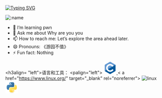 [![Typing SVG](https://readme-typing-svg.demolab.com?font=ZCOOL+XiaoWei&duration=3000&pause=2000&center=%E7%9C%9F%E7%9A%84&vCenter=%E9%94%99%E8%AF%AF%E7%9A%84&repeat=%E7%9C%9F%E7%9A%84&random=%E9%94%99%E8%AF%AF%E7%9A%84&width=435&lines=%E5%A6%82%E6%9E%9C%E5%B0%96%E9%94%90%E7%9A%84%E6%89%B9%E8%AF%84%E5%AE%8C%E5%85%A8%E6%B6%88%E5%A4%B1;%E6%B8%A9%E5%92%8C%E7%9A%84%E6%89%B9%E8%AF%84%E5%B0%86%E4%BC%9A%E5%8F%98%E5%BE%97%E5%88%BA%E8%80%B3;%E5%A6%82%E6%9E%9C%E6%B8%A9%E5%92%8C%E7%9A%84%E6%89%B9%E8%AF%84%E4%B9%9F%E4%B8%8D%E8%A2%AB%E5%85%81%E8%AE%B8;%E6%B2%89%E9%BB%98%E5%B0%86%E8%A2%AB%E8%AE%A4%E4%B8%BA%E5%B1%85%E5%BF%83%E5%8F%B5%E6%B5%8B;%E5%A6%82%E6%9E%9C%E6%B2%89%E9%BB%98%E4%B9%9F%E4%B8%8D%E5%86%8D%E5%85%81%E8%AE%B8;%E8%B5%9E%E6%89%AC%E4%B8%8D%E5%A4%9F%E5%8D%96%E5%8A%9B%E5%B0%86%E6%98%AF%E4%B8%80%E7%A7%8D%E7%BD%AA%E8%A1%8C;%E5%A6%82%E6%9E%9C%E5%8F%AA%E5%85%81%E8%AE%B8%E4%B8%80%E7%A7%8D%E5%A3%B0%E9%9F%B3%E5%AD%98%E5%9C%A8;%E9%82%A3%E4%B9%88%E5%94%AF%E4%B8%80%E5%AD%98%E5%9C%A8%E7%9A%84%E9%82%A3%E4%B8%AA%E5%A3%B0%E9%9F%B3%E5%B0%B1%E6%98%AF%E8%B0%8E%E8%A8%80)](https://git.io/typing-svg)

<img src="https://count.getloli.com/get/@:name" alt=":name" />

- 🌱 I’m learning pwn
- 💬 Ask me about Why are you you
- 📫 How to reach me: Let’s explore the area ahead later.
- 😄 Pronouns: 《游园不值》
- ⚡ Fun fact: Nothing

<h3align= "left">语言和工具：</h3>
<palign="left"> <a href="https://www.cprogramming.com/" target="_blank" rel="noreferrer"> <img src ="https://raw.githubusercontent.com/devicons/devicon/master/icons/c/c-original.svg" alt="c" width="40" height="40"/> </a> < a href="https://www.linux.org/" target="_blank" rel="noreferrer"> <img src="https://raw.githubusercontent.com/devicons/devicon/master/icons/linux /linux-original.svg" alt="linux" width="40" height="40"/> </a> <a href="https://www.python.org" target="_blank" rel= “noreferrer”> <img src="https://raw.githubusercontent.com/devicons/devicon/master/icons/python/python-original.svg" alt="python" width="40" height="40" /> </a> </p>
